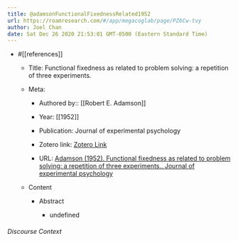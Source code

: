 ```yaml
---
title: @adamsonFunctionalFixednessRelated1952
url: https://roamresearch.com/#/app/megacoglab/page/PZ6Cw-tvy
author: Joel Chan
date: Sat Dec 26 2020 21:53:01 GMT-0500 (Eastern Standard Time)
---
```


- #[[references]]

    - Title: Functional fixedness as related to problem solving: a repetition of three experiments.

    - Meta:

        - Authored by:: [[Robert E. Adamson]]

        - Year: [[1952]]

        - Publication: Journal of experimental psychology

        - Zotero link: [Zotero Link](zotero://select/items/1_9G2M5BMH)

        - URL: [Adamson (1952). Functional fixedness as related to problem solving: a repetition of three experiments.. Journal of experimental psychology](undefined)

    - Content

        - Abstract

            - undefined

###### Discourse Context


